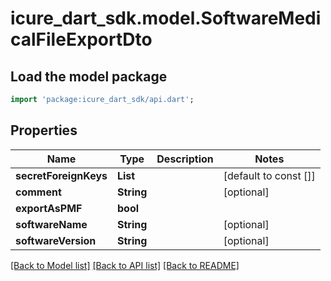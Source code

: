 # icure_dart_sdk.model.SoftwareMedicalFileExportDto

## Load the model package
```dart
import 'package:icure_dart_sdk/api.dart';
```

## Properties
Name | Type | Description | Notes
------------ | ------------- | ------------- | -------------
**secretForeignKeys** | **List<String>** |  | [default to const []]
**comment** | **String** |  | [optional] 
**exportAsPMF** | **bool** |  | 
**softwareName** | **String** |  | [optional] 
**softwareVersion** | **String** |  | [optional] 

[[Back to Model list]](../README.md#documentation-for-models) [[Back to API list]](../README.md#documentation-for-api-endpoints) [[Back to README]](../README.md)


